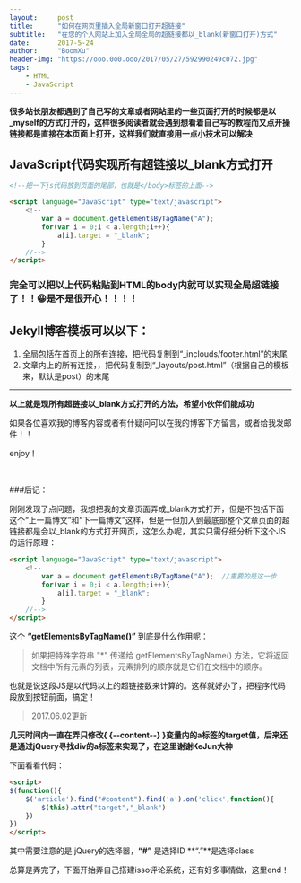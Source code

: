 ```yaml
---
layout:     post
title:      "如何在网页里插入全局新窗口打开超链接"
subtitle:   "在您的个人网站上加入全局全局的超链接都以_blank(新窗口打开)方式"
date:       2017-5-24
author:     "BoomXu"
header-img: "https://ooo.0o0.ooo/2017/05/27/592990249c072.jpg"
tags:
    - HTML
    - JavaScript
---
```



**很多站长朋友都遇到了自己写的文章或者网站里的一些页面打开的时候都是以_myself的方式打开的，这样很多阅读者就会遇到想看着自己写的教程而又点开操链接都是直接在本页面上打开，这样我们就直接用一点小技术可以解决**

## JavaScript代码实现所有超链接以_blank方式打开

``` HTML
<!--把一下js代码放到页面的尾部，也就是</body>标签的上面-->

<script language="JavaScript" type="text/javascript">
    <!--
        var a = document.getElementsByTagName("A");
        for(var i = 0;i < a.length;i++){
            a[i].target = "_blank";
        }
    //-->
</script>
```

### 完全可以把以上代码粘贴到HTML的body内就可以实现全局超链接了！！😀是不是很开心！！！！

## Jekyll博客模板可以以下：

1. 全局包括在首页上的所有连接，把代码复制到“_inclouds/footer.html”的末尾
2. 文章内上的所有连接，，把代码复制到“_layouts/post.html”（根据自己的模板来，默认是post）的末尾

-----

**以上就是现所有超链接以_blank方式打开的方法，希望小伙伴们能成功**

    
如果各位喜欢我的博客内容或者有什疑问可以在我的博客下方留言，或者给我发邮件！！

enjoy！

<br>

###后记：
   

刚刚发现了点问题，我想把我的文章页面弄成_blank方式打开，但是不包括下面这个“上一篇博文”和“下一篇博文”这样，但是一但加入到最底部整个文章页面的超链接都是会以_blank的方式打开网页，这怎么办呢，其实只需仔细分析下这个JS的运行原理：

``` HTML
<script language="JavaScript" type="text/javascript">
    <!--
        var a = document.getElementsByTagName("A");  //重要的是这一步
        for(var i = 0;i < a.length;i++){
            a[i].target = "_blank";
        }
    //-->
</script>
```

这个 **“getElementsByTagName()”** 到底是什么作用呢：

> 如果把特殊字符串 "*" 传递给 getElementsByTagName() 方法，它将返回文档中所有元素的列表，元素排列的顺序就是它们在文档中的顺序。

也就是说这段JS是以代码以上的超链接数来计算的。这样就好办了，把程序代码段放到按钮前面，搞定！

> 2017.06.02更新

**几天时间内一直在弄只修改{ {--content--} }变量内的a标签的target值，后来还是通过jQuery寻找div的a标签来实现了，在这里谢谢KeJun大神**

下面看看代码：

``` HTML
<script>
$(function(){
    $('article').find("#content").find('a').on('click',function(){
        $(this).attr("target","_blank")
    })
})
</script>
```

其中需要注意的是 jQuery的选择器，**“#”** 是选择ID **“.”**是选择class

总算是弄完了，下面开始弄自己搭建isso评论系统，还有好多事情做，这里end！
